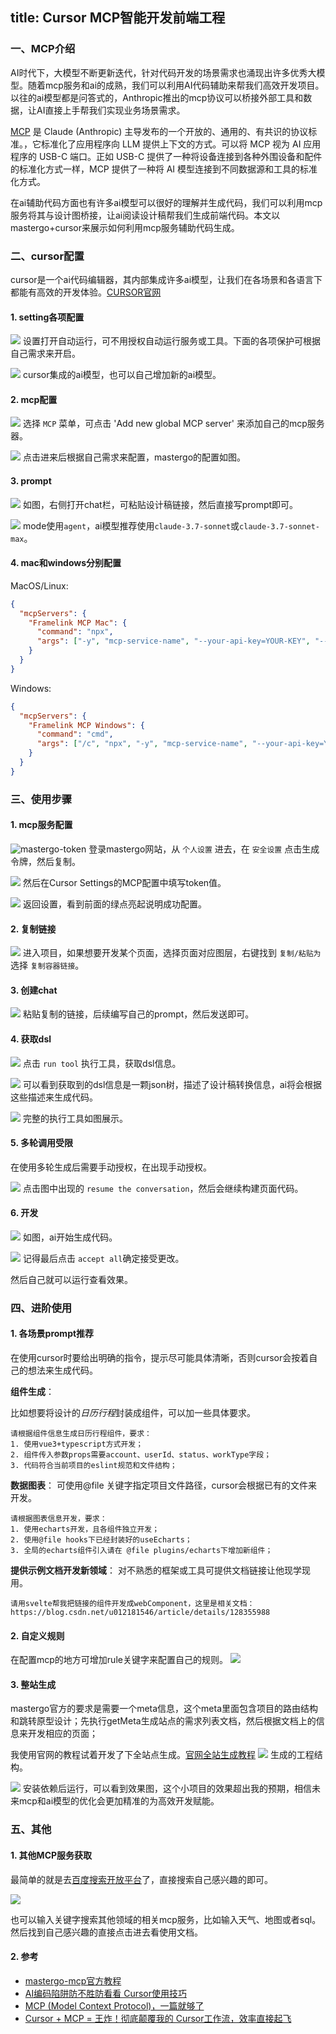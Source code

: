 title: Cursor MCP智能开发前端工程
---

### 一、MCP介绍

AI时代下，大模型不断更新迭代，针对代码开发的场景需求也涌现出许多优秀大模型。随着mcp服务和ai的成熟，我们可以利用AI代码辅助来帮我们高效开发项目。以往的ai模型都是问答式的，Anthropic推出的mcp协议可以桥接外部工具和数据，让AI直接上手帮我们实现业务场景需求。

[MCP](https://www.anthropic.com/news/model-context-protocol) 是 Claude (Anthropic) 主导发布的一个开放的、通用的、有共识的协议标准。，它标准化了应用程序向 LLM 提供上下文的方式。可以将 MCP 视为 AI 应用程序的 USB-C 端口。正如 USB-C 提供了一种将设备连接到各种外围设备和配件的标准化方式一样，MCP 提供了一种将 AI 模型连接到不同数据源和工具的标准化方式。

在ai辅助代码方面也有许多ai模型可以很好的理解并生成代码，我们可以利用mcp服务将其与设计图桥接，让ai阅读设计稿帮我们生成前端代码。本文以mastergo+cursor来展示如何利用mcp服务辅助代码生成。

### 二、cursor配置

cursor是一个ai代码编辑器，其内部集成许多ai模型，让我们在各场景和各语言下都能有高效的开发体验。[CURSOR官网](https://www.cursor.com/cn)

#### 1. setting各项配置

![](../../images/mcp/cursor-features-config.png)
设置打开自动运行，可不用授权自动运行服务或工具。下面的各项保护可根据自己需求来开启。

![](../../images/mcp/cursor-models-config.png)
cursor集成的ai模型，也可以自己增加新的ai模型。

#### 2. mcp配置

![](../../images/mcp/cursor-add-mcp.png)
选择 `MCP` 菜单，可点击 'Add new global MCP server' 来添加自己的mcp服务器。

![](../../images/mcp/cursor-mcp-config.png)
点击进来后根据自己需求来配置，mastergo的配置如图。

#### 3. prompt

![](../../images/mcp/cursor-chat-prompt.png)
如图，右侧打开chat栏，可粘贴设计稿链接，然后直接写prompt即可。

![](../../images/mcp/cursor-prompt-config.png)
mode使用`agent`，ai模型推荐使用`claude-3.7-sonnet`或`claude-3.7-sonnet-max`。

#### 4. mac和windows分别配置

MacOS/Linux:
```json
{
  "mcpServers": {
    "Framelink MCP Mac": {
      "command": "npx",
      "args": ["-y", "mcp-service-name", "--your-api-key=YOUR-KEY", "--stdio"]
    }
  }
}
```

Windows:
```json
{
  "mcpServers": {
    "Framelink MCP Windows": {
      "command": "cmd",
      "args": ["/c", "npx", "-y", "mcp-service-name", "--your-api-key=YOUR-KEY", "--stdio"]
    }
  }
}
```

### 三、使用步骤

#### 1. mcp服务配置

![mastergo-token](../../images/mcp/mastergo-token.png)
登录mastergo网站，从 `个人设置` 进去，在 `安全设置` 点击生成令牌，然后复制。

![](../../images/mcp/cursor-mcp-config.png)
然后在Cursor Settings的MCP配置中填写token值。

![](../../images/mcp/cursor-setting.png)
返回设置，看到前面的绿点亮起说明成功配置。

#### 2. 复制链接

![](../../images/mcp/mastergo-design-link.png)
进入项目，如果想要开发某个页面，选择页面对应图层，右键找到 `复制/粘贴为` 选择 `复制容器链接`。

#### 3. 创建chat

![](../../images/mcp/cursor-chat-prompt.png)
粘贴复制的链接，后续编写自己的prompt，然后发送即可。

#### 4. 获取dsl

![](../../images/mcp/cursor-chat-start.png)
点击 `run tool` 执行工具，获取dsl信息。

![](../../images/mcp/cursor-get-dsl.png)
可以看到获取到的dsl信息是一颗json树，描述了设计稿转换信息，ai将会根据这些描述来生成代码。

![](../../images/mcp/cursor-chat-design.png)
完整的执行工具如图展示。

#### 5. 多轮调用受限

在使用多轮生成后需要手动授权，在出现手动授权。

![](../../images/mcp/cursor-generate-auth.png)
点击图中出现的 `resume the conversation`，然后会继续构建页面代码。

#### 6. 开发

![](../../images/mcp/cursor-chat-dev.png)
如图，ai开始生成代码。

![](../../images/mcp/cursor-result-accept.png)
记得最后点击 `accept all`确定接受更改。

然后自己就可以运行查看效果。

### 四、进阶使用

#### 1. 各场景prompt推荐

在使用cursor时要给出明确的指令，提示尽可能具体清晰，否则cursor会按着自己的想法来生成代码。

**组件生成**：

比如想要将设计的*日历行程*封装成组件，可以加一些具体要求。
```text
请根据组件信息生成日历行程组件，要求：
1. 使用vue3+typescript方式开发；
2. 组件传入参数props需要account、userId、status、workType字段；
3. 代码符合当前项目的eslint规范和文件结构；
```

**数据图表**：
可使用@file 关键字指定项目文件路径，cursor会根据已有的文件来开发。
```text
请根据图表信息开发，要求：
1. 使用echarts开发，且各组件独立开发；
2. 使用@file hooks下已经封装好的useEcharts；
3. 全局的echarts组件引入请在 @file plugins/echarts下增加新组件；
```

**提供示例文档开发新领域**：
对不熟悉的框架或工具可提供文档链接让他现学现用。
```text
请用svelte帮我把链接的组件开发成webComponent，这里是相关文档：
https://blog.csdn.net/u012181546/article/details/128355988
```

#### 2. 自定义规则

在配置mcp的地方可增加rule关键字来配置自己的规则。
![](../../images/mcp/cursor-mcp-rule.png)

#### 3. 整站生成

mastergo官方的要求是需要一个meta信息，这个meta里面包含项目的路由结构和跳转原型设计；先执行getMeta生成站点的需求列表文档，然后根据文档上的信息来开发相应的页面；

我使用官网的教程试着开发了下全站点生成。[官网全站生成教程](https://mastergo.com/file/155675508499265?page_id=8740%3A3698)
![](../../images/mcp/mastergo-project.png)
生成的工程结构。

![](../../images/mcp/mastergo-app.png)
安装依赖后运行，可以看到效果图，这个小项目的效果超出我的预期，相信未来mcp和ai模型的优化会更加精准的为高效开发赋能。

### 五、其他

#### 1. 其他MCP服务获取

最简单的就是去[百度搜索开放平台](https://sai.baidu.com/ai/mcp)了，直接搜索自己感兴趣的即可。

![](../../images/mcp/baidu-ai-mcp.png)

也可以输入关键字搜索其他领域的相关mcp服务，比如输入天气、地图或者sql。然后找到自己感兴趣的直接点击进去看使用文档。

#### 2. 参考
- [mastergo-mcp官方教程](https://mastergo.com/file/155675508499265?page_id=158%3A0002)
- [AI编码陷阱防不胜防看看 Cursor使用技巧](https://juejin.cn/post/7497250572736233484)
- [MCP (Model Context Protocol)，一篇就够了](https://zhuanlan.zhihu.com/p/29001189476)
- [Cursor + MCP = 王炸！彻底颠覆我的 Cursor工作流，效率直接起飞](https://zhuanlan.zhihu.com/p/28235501098)
